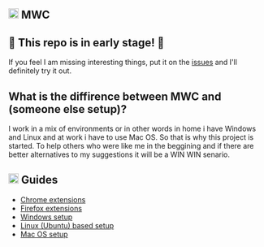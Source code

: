 ## <img src="https://cdn.rawgit.com/MrGKanev/MWC/master/img/icons/computer.svg" height="20"> MWC
## :construction: This repo is in early stage! :construction:
If you feel I am missing interesting things, put it on the [issues](https://github.com/mrgkanev/mwc/issues) and I'll definitely try it out.
## What is the diffirence between MWC and (someone else setup)?
I work in a mix of environments or in other words in home i have Windows and Linux and at work i have to use Mac OS. So that is why this project is started. To help others who were like me in the beggining and if there are better alternatives to my suggestions it will be a WIN WIN senario. 
## <img src="https://cdn.rawgit.com/MrGKanev/MWC/master/img/icons/face.svg" height="20"> Guides
- [Chrome extensions](/chrome-extensions.md)
- [Firefox extensions](/firefox-extensions.md)
- [Windows setup](windows/readme.md)
- [Linux (Ubuntu) based setup](linux/readme.md)
- [Mac OS setup](mac/readme.md)
